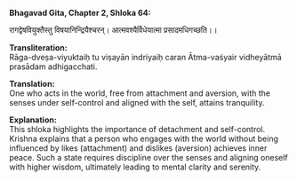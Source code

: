 **Bhagavad Gita, Chapter 2, Shloka 64:**

रागद्वेषवियुक्तैस्तु विषयानिन्द्रियैश्चरन्।
आत्मवश्यैर्विधेयात्मा प्रसादमधिगच्छति।।

**Transliteration:**       
Rāga-dveṣa-viyuktaiḥ tu viṣayān indriyaiḥ caran
Ātma-vaśyair vidheyātmā prasādam adhigacchati.

**Translation:**      
One who acts in the world, free from attachment and aversion, with the senses under self-control and aligned with the self, attains tranquility.

**Explanation:**       
This shloka highlights the importance of detachment and self-control. Krishna explains that a person who engages with the world without being influenced by likes (attachment) and dislikes (aversion) achieves inner peace. Such a state requires discipline over the senses and aligning oneself with higher wisdom, ultimately leading to mental clarity and serenity.
